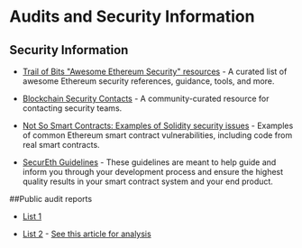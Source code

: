 Audits and Security Information
=========================   

## Security Information   

* [Trail of Bits "Awesome Ethereum Security" resources](https://github.com/trailofbits/awesome-ethereum-security) - A curated list of awesome Ethereum security references, guidance, tools, and more.   

* [Blockchain Security Contacts](https://github.com/trailofbits/blockchain-security-contacts) - A community-curated resource for contacting security teams.   

* [Not So Smart Contracts: Examples of Solidity security issues](https://github.com/trailofbits/not-so-smart-contracts) - Examples of common Ethereum smart contract vulnerabilities, including code from real smart contracts.   

* [SecurEth Guidelines](https://guidelines.secureth.org) - These guidelines are meant to help guide and inform you through your development process and ensure the highest quality results in your smart contract system and your end product.   

##Public audit reports

* [List 1](https://docs.google.com/spreadsheets/d/1UDni6Dy_xE7MD5pcTptk7mGlgyarueLQYHZisofz4AM/edit?usp=sharing)   

* [List 2](https://docs.google.com/spreadsheets/u/4/d/e/2PACX-1vTn_LUFpamtKNnFOqzA-2LfNPKqivw73VS4o7arnTUFShCuPZ0pr8j-QIqP9JkwD67t6_icDWXvn3rs/pubhtml) - [See this article for analysis](../blogs-and-articles/README.md#Report-on-auditors-from-SolidStamp)   
